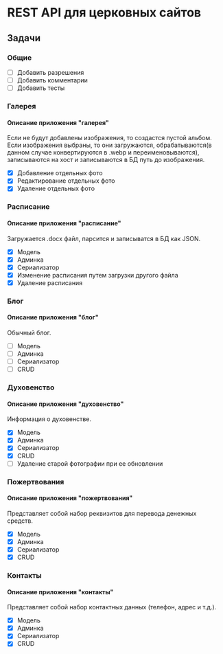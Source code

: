 # REST API для церковных сайтов

## Задачи

### Общие

- [ ] Добавить разрешения
- [ ] Добавить комментарии
- [ ] Добавить тесты

### Галерея

#### Описание приложения "галерея"

Если не будут добавлены изображения, то создастся пустой альбом. Если изображения выбраны, то они загружаются, обрабатываются(в данном случае конвертируются в .webp и переименовываются), записываются на хост и записываются в БД путь до изображения.

- [x] Добавление отдельных фото
- [x] Редактирование отдельных фото
- [x] Удаление отдельных фото

### Расписание

#### Описание приложения "расписание"

Загружается .docx файл, парсится и записыватся в БД как JSON.

- [x] Модель
- [x] Админка
- [x] Сериализатор
- [x] Изменение расписания путем загрузки другого файла
- [x] Удаление расписания

### Блог

#### Описание приложения "блог"

Обычный блог.

- [ ] Модель
- [ ] Админка
- [ ] Сериализатор
- [ ] CRUD

### Духовенство

#### Описание приложения "духовенство"

Информация о духовенстве.

- [x] Модель
- [x] Админка
- [x] Сериализатор
- [x] CRUD
- [ ] Удаление старой фотографии при ее обновлении

### Пожертвования

#### Описание приложения "пожертвования"

Представляет собой набор реквизитов для перевода денежных средств.

- [x] Модель
- [x] Админка
- [x] Сериализатор
- [x] CRUD

### Контакты

#### Описание приложения "контакты"

Представляет собой набор контактных данных (телефон, адрес и т.д.).

- [x] Модель
- [x] Админка
- [x] Сериализатор
- [x] CRUD
